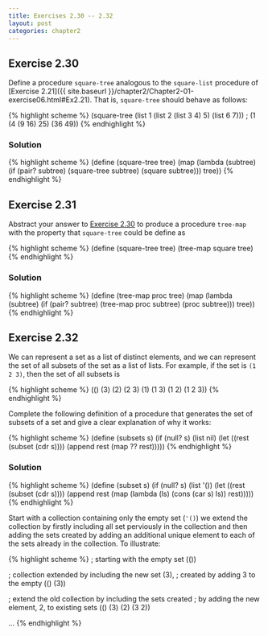 ```yaml
---
title: Exercises 2.30 -- 2.32
layout: post
categories: chapter2
---
```


<a name="Ex2.30"> </a>

## Exercise 2.30
Define a procedure `square-tree` analogous to the `square-list`
procedure of
[Exercise 2.21]({{ site.baseurl }}/chapter2/Chapter2-01-exercise06.html#Ex2.21).
That is, `square-tree` should behave as follows:

{% highlight scheme %}
(square-tree
 (list 1
       (list 2 (list 3 4) 5)
       (list 6 7)))
; (1 (4 (9 16) 25) (36 49))
{% endhighlight %}

### Solution

{% highlight scheme %}
(define (square-tree tree)
    (map (lambda (subtree)
             (if (pair? subtree)
                 (square-tree subtree)
                 (square subtree)))
         tree))
{% endhighlight %}

<a name="Ex2.31"> </a>

## Exercise 2.31

Abstract your answer to [Exercise 2.30](#Ex2.30) to produce a
procedure `tree-map` with the property that `square-tree` could be
define as

{% highlight scheme %}
(define (square-tree tree) (tree-map square tree)
{% endhighlight %}

### Solution

{% highlight scheme %}
(define (tree-map proc tree)
    (map (lambda (subtree)
             (if (pair? subtree)
                 (tree-map proc subtree)
                 (proc subtree)))
         tree))
{% endhighlight %}

<a name="Ex2.32"> </a>

## Exercise 2.32

We can represent a set as a list of distinct elements, and we can
represent the set of all subsets of the set as a list of lists. For
example, if the set is `(1 2 3)`, then the set of all subsets is

{% highlight scheme %}
(() (3) (2) (2 3) (1) (1 3) (1 2) (1 2 3))
{% endhighlight %}

Complete the following definition of a procedure that generates the
set of subsets of a set and give a clear explanation of why it works:

{% highlight scheme %}
(define (subsets s)
    (if (null? s)
        (list nil)
        (let ((rest (subset (cdr s))))
             (append rest (map ?? rest)))))
{% endhighlight %}

### Solution

{% highlight scheme %}
(define (subset s)
    (if (null? s)
        (list '())
        (let ((rest (subset (cdr s))))
             (append rest (map (lambda (ls) (cons (car s) ls))
                               rest)))))
{% endhighlight %}

Start with a collection containing only the empty set (`'()`) we
extend the collection by firstly including all set perviously in the
collection and then adding the sets created by adding an additional
unique element to each of the sets already in the collection. To
illustrate:

{% highlight scheme %}
; starting with the empty set
(())

; collection extended by including the new set (3),
; created by adding 3 to the empty
(() (3))

; extend the old collection by including the sets created
; by adding the new element, 2, to existing sets
(() (3) (2) (3 2))

...
{% endhighlight %}
